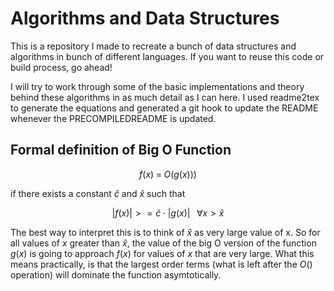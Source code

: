 # Algorithms and Data Structures
This is a repository I made to recreate a bunch of data structures and algorithms in 
bunch of different languages. If you want to reuse this code or build process, go ahead!

I will try to work through some of the basic implementations and theory behind these algorithms in
as much detail as I can here. I used readme2tex to generate the equations and generated a git hook to
update the README whenever the PRECOMPILEDREADME is updated.

## Formal definition of Big O Function

$$f(x)\;=\;O(g(x)))$$

if there exists a constant $\hat{c}$ and $\hat{x}$ such that 

$$ | f(x) | >= \hat{c} \cdot |g(x)|\;\;\; \forall x > \hat{x} $$

The best way to interpret this is to think of $\hat{x}$ as very large value of x. So for all values of $x$
greater than $\hat{x}$, the value of the big O version of the function $g(x)$ is going to approach $f(x)$
for values of $x$ that are very large. What this means practically, is that the largest order terms (what is
left after the $O()$ operation) will dominate the function asymtotically.

